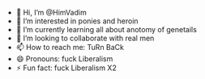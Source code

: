 - 👋 Hi, I’m @HimVadim
- 👀 I’m interested in ponies and heroin
- 🌱 I’m currently learning all about anotomy of genetails
- 💞️ I’m looking to collaborate with real men
- 📫 How to reach me: TuRn BaCk
- 😄 Pronouns: fuck Liberalism
- ⚡ Fun fact: fuck Liberalism X2


